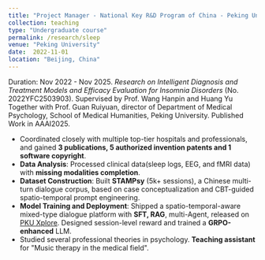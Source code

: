```yaml
---
title: "Project Manager - National Key R&D Program of China - Peking University, China"
collection: teaching
type: "Undergraduate course"
permalink: /research/sleep
venue: "Peking University"
date:  2022-11-01
location: "Beijing, China"
---
```


Duration: Nov 2022 - Nov 2025. *Research on Intelligent Diagnosis and Treatment Models and Efficacy Evaluation for Insomnia Disorders* (No. 2022YFC2503903). Supervised by Prof. Wang Hanpin and Huang Yu Together with Prof. Guan Ruiyuan, director of Department of Medical Psychology, School of Medical Humanities, Peking University. Published Work in AAAI2025.

- Coordinated closely with multiple top-tier hospitals and professionals, and gained **3 publications, 5 authorized invention patents and 1 software copyright**.
- **Data Analysis**: Processed clinical data(sleep logs, EEG, and fMRI data) with **missing modalities completion**.
- **Dataset Construction**: Built **STAMPsy** (5k+ sessions), a Chinese multi-turn dialogue corpus, based on case conceptualization and CBT-guided spatio-temporal prompt engineering.
- **Model Training and Deployment**: Shipped a spatio-temporal-aware mixed-type dialogue platform with **SFT, RAG**, multi-Agent, released on [PKU Xplore](https://xplore.pku.edu.cn/). Designed session-level reward and trained a **GRPO-enhanced** LLM.
- Studied several professional theories in psychology. **Teaching assistant** for "Music therapy in the medical field".